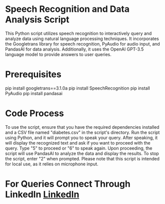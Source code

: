 # Speech Recognition and Data Analysis Script

This Python script utilizes speech recognition to interactively query and analyze data using natural language processing techniques. It incorporates the Googletrans library for speech recognition, PyAudio for audio input, and PandasAI for data analysis. Additionally, it uses the OpenAI GPT-3.5 language model to provide answers to user queries.

# Prerequisites
pip install googletrans==3.1.0a
pip install SpeechRecognition
pip install PyAudio
pip install pandasai

# Code Process

   To use the script, ensure that you have the required dependencies installed and a CSV file named "diabetes.csv" in the script's directory. Run the script using Python, and it will prompt you to speak your query. After speaking, it will display the recognized text and ask if you want to proceed with the query. Type "5" to proceed or "6" to speak again. Upon proceeding, the script will use PandasAI to analyze the data and display the results. To stop the script, enter "2" when prompted.
   Please note that this script is intended for local use, as it relies on microphone input.

# For Queries Connect Through LinkedIn [LinkedIn](https://www.linkedin.com/in/praveen-n-2b4004223/) 
   
